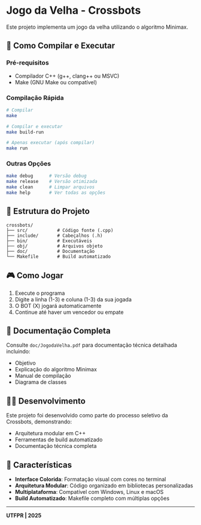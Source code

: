 # Jogo da Velha - Crossbots

Este projeto implementa um jogo da velha utilizando o algoritmo Minimax.

## 🚀 Como Compilar e Executar

### Pré-requisitos
- Compilador C++ (g++, clang++ ou MSVC)
- Make (GNU Make ou compatível)

### Compilação Rápida
```bash
# Compilar
make

# Compilar e executar
make build-run

# Apenas executar (após compilar)
make run
```

### Outras Opções
```bash
make debug      # Versão debug
make release    # Versão otimizada
make clean      # Limpar arquivos
make help       # Ver todas as opções
```

## 📁 Estrutura do Projeto

```
crossbots/
├── src/           # Código fonte (.cpp)
├── include/       # Cabeçalhos (.h)
├── bin/           # Executáveis
├── obj/           # Arquivos objeto
├── doc/           # Documentação
└── Makefile       # Build automatizado
```

## 🎮 Como Jogar

1. Execute o programa
2. Digite a linha (1-3) e coluna (1-3) da sua jogada
3. O BOT (X) jogará automaticamente
4. Continue até haver um vencedor ou empate

## 📖 Documentação Completa

Consulte `doc/JogodaVelha.pdf` para documentação técnica detalhada incluindo:
- Objetivo
- Explicação do algoritmo Minimax
- Manual de compilação
- Diagrama de classes

## 👨‍💻 Desenvolvimento

Este projeto foi desenvolvido como parte do processo seletivo da Crossbots, demonstrando:
- Arquitetura modular em C++
- Ferramentas de build automatizado
- Documentação técnica completa

 ## 🎯 Características

- **Interface Colorida**: Formatação visual com cores no terminal
- **Arquitetura Modular**: Código organizado em bibliotecas personalizadas
- **Multiplataforma**: Compatível com Windows, Linux e macOS
- **Build Automatizado**: Makefile completo com múltiplas opções

---

**UTFPR | 2025**
